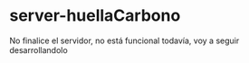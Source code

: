 # server-huellaCarbono
No finalice el servidor, no está funcional todavía, voy a seguir desarrollandolo
